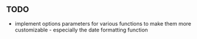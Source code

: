 ## TODO

- implement options parameters for various functions to make them more customizable - especially the date formatting function
